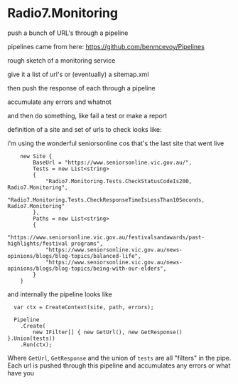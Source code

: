 # Radio7.Monitoring
push a bunch of URL's through a pipeline

pipelines came from here: https://github.com/benmcevoy/Pipelines

rough sketch of a monitoring service

give it a list of url's or (eventually) a sitemap.xml

then push the response of each through a pipeline

accumulate any errors and whatnot

and then do something, like fail a test or make a report

definition of a site and set of urls to check looks like:

i'm using the wonderful seniorsonline cos that's the last site that went live

```
    new Site {
        BaseUrl = "https://www.seniorsonline.vic.gov.au/",
        Tests = new List<string>
        {
            "Radio7.Monitoring.Tests.CheckStatusCodeIs200, Radio7.Monitoring",
            "Radio7.Monitoring.Tests.CheckResponseTimeIsLessThan10Seconds, Radio7.Monitoring"
        },
        Paths = new List<string>
        {
            "https://www.seniorsonline.vic.gov.au/festivalsandawards/past-highlights/festival programs",
            "https://www.seniorsonline.vic.gov.au/news-opinions/blogs/blog-topics/balanced-life",
            "https://www.seniorsonline.vic.gov.au/news-opinions/blogs/blog-topics/being-with-our-elders",
        }
    }
```  

and internally the pipeline looks like

```
  var ctx = CreateContext(site, path, errors);

  Pipeline
    .Create(
        new IFilter[] { new GetUrl(), new GetResponse() }.Union(tests))
    .Run(ctx);

```

Where `GetUrl`, `GetResponse` and the union of `tests` are all "filters" in the pipe.
Each url is pushed through this pipeline and accumulates any errors or what have you
